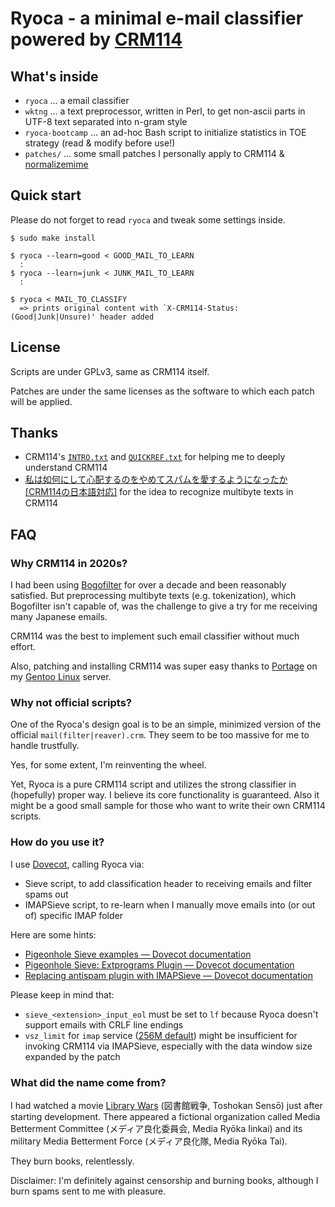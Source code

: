 Ryoca - a minimal e-mail classifier powered by [CRM114](https://crm114.sourceforge.net/)
============================================================

What's inside
---------------

* `ryoca` ... a email classifier
* `wktng` ... a text preprocessor, written in Perl, to get non-ascii parts in UTF-8 text separated into n-gram style
* `ryoca-bootcamp` ... an ad-hoc Bash script to initialize statistics in TOE strategy (read & modify before use!)
* `patches/` ... some small patches I personally apply to CRM114 & [normalizemime](http://hyvatti.iki.fi/~jaakko/spam/)

Quick start
-------------

Please do not forget to read `ryoca` and tweak some settings inside.

	$ sudo make install
	 
	$ ryoca --learn=good < GOOD_MAIL_TO_LEARN
      :
	$ ryoca --learn=junk < JUNK_MAIL_TO_LEARN
      :
	 
	$ ryoca < MAIL_TO_CLASSIFY
	  => prints original content with `X-CRM114-Status: (Good|Junk|Unsure)' header added

License
---------

Scripts are under GPLv3, same as CRM114 itself.

Patches are under the same licenses as the software to which each patch will be applied.

Thanks
--------

* CRM114's [`INTRO.txt`](http://crm114.sourceforge.net/docs/INTRO.txt) and [`QUICKREF.txt`](http://crm114.sourceforge.net/docs/QUICKREF.txt) for helping me to deeply understand CRM114
* [私は如何にして心配するのをやめてスパムを愛するようになったか \[CRM114の日本語対応\]](https://www.higuchi.com/item/121) for the idea to recognize multibyte texts in CRM114

FAQ
-----

### Why CRM114 in 2020s?

I had been using [Bogofilter](https://bogofilter.sourceforge.io/) for over a decade and been reasonably satisfied.
But preprocessing multibyte texts (e.g. tokenization), which Bogofilter isn't capable of, was the challenge to give a try for me receiving many Japanese emails.

CRM114 was the best to implement such email classifier without much effort.

Also, patching and installing CRM114 was super easy thanks to [Portage](https://wiki.gentoo.org/wiki/Portage) on my [Gentoo Linux](https://www.gentoo.org/) server.

### Why not official scripts?

One of the Ryoca's design goal is to be an simple, minimized version of the official `mail(filter|reaver).crm`.
They seem to be too massive for me to handle trustfully.

Yes, for some extent, I'm reinventing the wheel.

Yet, Ryoca is a pure CRM114 script and utilizes the strong classifier in (hopefully) proper way.
I believe its core functionality is guaranteed.
Also it might be a good small sample for those who want to write their own CRM114 scripts.

### How do you use it?

I use [Dovecot](https://dovecot.org/), calling Ryoca via:

* Sieve script, to add classification header to receiving emails and filter spams out
* IMAPSieve script, to re-learn when I manually move emails into (or out of) specific IMAP folder

Here are some hints:

* [Pigeonhole Sieve examples — Dovecot documentation](https://doc.dovecot.org/configuration_manual/sieve/examples/)
* [Pigeonhole Sieve: Extprograms Plugin — Dovecot documentation](https://doc.dovecot.org/configuration_manual/sieve/plugins/extprograms/)
* [Replacing antispam plugin with IMAPSieve — Dovecot documentation](https://doc.dovecot.org/configuration_manual/howto/antispam_with_sieve/)

Please keep in mind that:

* `sieve_<extension>_input_eol` must be set to `lf` because Ryoca doesn't support emails with CRLF line endings
* `vsz_limit` for `imap` service ([256M default](https://doc.dovecot.org/settings/core/#core_setting-default_vsz_limit)) might be insufficient for invoking CRM114 via IMAPSieve, especially with the data window size expanded by the patch

### What did the name come from?

I had watched a movie [Library Wars](https://en.wikipedia.org/wiki/Library_Wars_(film)) (図書館戦争, Toshokan Sensō) just after starting development.
There appeared a fictional organization called Media Betterment Committee (メディア良化委員会, Media Ryōka Iinkai)
and its military Media Betterment Force (メディア良化隊, Media Ryōka Tai).

They burn books, relentlessly.

Disclaimer: I'm definitely against censorship and burning books, although I burn spams sent to me with pleasure.
